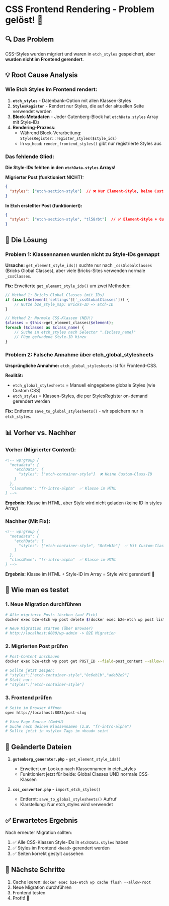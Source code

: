 # CSS Frontend Rendering - Problem gelöst! 🎉

## 🔍 Das Problem

CSS-Styles wurden migriert und waren in `etch_styles` gespeichert, aber **wurden nicht im Frontend gerendert**.

## 💡 Root Cause Analysis

### Wie Etch Styles im Frontend rendert:

1. **`etch_styles`** - Datenbank-Option mit allen Klassen-Styles
2. **`StylesRegister`** - Rendert nur Styles, die auf der aktuellen Seite verwendet werden
3. **Block-Metadaten** - Jeder Gutenberg-Block hat `etchData.styles` Array mit Style-IDs
4. **Rendering-Prozess**:
   - Während Block-Verarbeitung: `StylesRegister::register_styles($style_ids)`
   - In `wp_head`: `render_frontend_styles()` gibt nur registrierte Styles aus

### Das fehlende Glied:

**Die Style-IDs fehlten in den `etchData.styles` Arrays!**

**Migrierter Post (funktioniert NICHT):**
```json
{
  "styles": ["etch-section-style"]  // ❌ Nur Element-Style, keine Custom-Class-IDs
}
```

**In Etch erstellter Post (funktioniert):**
```json
{
  "styles": ["etch-section-style", "tl58rbt"]  // ✅ Element-Style + Custom-Class-ID
}
```

## 🔧 Die Lösung

### Problem 1: Klassennamen wurden nicht zu Style-IDs gemappt

**Ursache:** `get_element_style_ids()` suchte nur nach `_cssGlobalClasses` (Bricks Global Classes), aber viele Bricks-Sites verwenden normale `_cssClasses`.

**Fix:** Erweiterte `get_element_style_ids()` um zwei Methoden:

```php
// Method 1: Bricks Global Classes (mit IDs)
if (isset($element['settings']['_cssGlobalClasses'])) {
    // Nutze b2e_style_map: Bricks-ID => Etch-ID
}

// Method 2: Normale CSS-Klassen (NEU!)
$classes = $this->get_element_classes($element);
foreach ($classes as $class_name) {
    // Suche in etch_styles nach Selector ".{$class_name}"
    // Füge gefundene Style-ID hinzu
}
```

### Problem 2: Falsche Annahme über etch_global_stylesheets

**Ursprüngliche Annahme:** `etch_global_stylesheets` ist für Frontend-CSS.

**Realität:** 
- `etch_global_stylesheets` = Manuell eingegebene globale Styles (wie Custom CSS)
- `etch_styles` = Klassen-Styles, die per StylesRegister on-demand gerendert werden

**Fix:** Entfernte `save_to_global_stylesheets()` - wir speichern nur in `etch_styles`.

## 📊 Vorher vs. Nachher

### Vorher (Migrierter Content):
```html
<!-- wp:group {
  "metadata": {
    "etchData": {
      "styles": ["etch-container-style"]  ❌ Keine Custom-Class-ID
    }
  },
  "className": "fr-intro-alpha"  ✅ Klasse im HTML
} -->
```
**Ergebnis:** Klasse im HTML, aber Style wird nicht geladen (keine ID in styles Array)

### Nachher (Mit Fix):
```html
<!-- wp:group {
  "metadata": {
    "etchData": {
      "styles": ["etch-container-style", "8c6eb1b"]  ✅ Mit Custom-Class-ID!
    }
  },
  "className": "fr-intro-alpha"  ✅ Klasse im HTML
} -->
```
**Ergebnis:** Klasse im HTML + Style-ID im Array = Style wird gerendert! 🎉

## 🧪 Wie man es testet

### 1. Neue Migration durchführen
```bash
# Alte migrierte Posts löschen (auf Etch)
docker exec b2e-etch wp post delete $(docker exec b2e-etch wp post list --post_type=post --format=ids --allow-root) --force --allow-root

# Neue Migration starten (über Browser)
# http://localhost:8080/wp-admin -> B2E Migration
```

### 2. Migrierten Post prüfen
```bash
# Post-Content anschauen
docker exec b2e-etch wp post get POST_ID --field=post_content --allow-root | grep '"styles"'

# Sollte jetzt zeigen:
# "styles":["etch-container-style","8c6eb1b","adeb2e9"]
# Statt nur:
# "styles":["etch-container-style"]
```

### 3. Frontend prüfen
```bash
# Seite im Browser öffnen
open http://localhost:8081/post-slug

# View Page Source (Cmd+U)
# Suche nach deinen Klassennamen (z.B. "fr-intro-alpha")
# Sollte jetzt in <style> Tags im <head> sein!
```

## 📝 Geänderte Dateien

1. **`gutenberg_generator.php`** - `get_element_style_ids()`
   - Erweitert um Lookup nach Klassennamen in etch_styles
   - Funktioniert jetzt für beide: Global Classes UND normale CSS-Klassen

2. **`css_converter.php`** - `import_etch_styles()`
   - Entfernt: `save_to_global_stylesheets()` Aufruf
   - Klarstellung: Nur etch_styles wird verwendet

## ✅ Erwartetes Ergebnis

Nach erneuter Migration sollten:
1. ✅ Alle CSS-Klassen Style-IDs in `etchData.styles` haben
2. ✅ Styles im Frontend `<head>` gerendert werden
3. ✅ Seiten korrekt gestylt aussehen

## 🎯 Nächste Schritte

1. Cache leeren: `docker exec b2e-etch wp cache flush --allow-root`
2. Neue Migration durchführen
3. Frontend testen
4. Profit! 🚀
